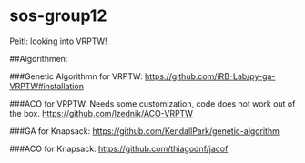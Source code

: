 # sos-group12
Peitl: looking into VRPTW!

##Algorithmen:

###Genetic Algorithmn for VRPTW:
https://github.com/iRB-Lab/py-ga-VRPTW#installation

###ACO for VRPTW:
Needs some customization, code does not work out of the box.
https://github.com/lzednik/ACO-VRPTW

###GA for Knapsack:
https://github.com/KendallPark/genetic-algorithm

###ACO for Knapsack:
https://github.com/thiagodnf/jacof
